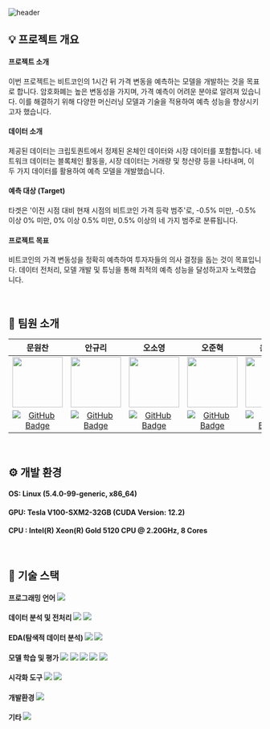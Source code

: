 ![header](https://capsule-render.vercel.app/api?type=waving&color=gradient&width=max&height=250&section=header&text=비트코인-상승/하락-시계열분류예측&desc=RecSys05-오곡밥&fontSize=40&fontColor=FFFFFF&fontAlignY=40)

## 💡 프로젝트 개요

#### 프로젝트 소개
이번 프로젝트는 비트코인의 1시간 뒤 가격 변동을 예측하는 모델을 개발하는 것을 목표로 합니다. 암호화폐는 높은 변동성을 가지며, 가격 예측이 어려운 분야로 알려져 있습니다. 이를 해결하기 위해 다양한 머신러닝 모델과 기술을 적용하여 예측 성능을 향상시키고자 했습니다.

#### 데이터 소개
제공된 데이터는 크립토퀀트에서 정제된 온체인 데이터와 시장 데이터를 포함합니다. 네트워크 데이터는 블록체인 활동을, 시장 데이터는 거래량 및 청산량 등을 나타내며, 이 두 가지 데이터를 활용하여 예측 모델을 개발했습니다.

#### 예측 대상 (Target)
타겟은 '이전 시점 대비 현재 시점의 비트코인 가격 등락 범주'로, -0.5% 미만, -0.5% 이상 0% 미만, 0% 이상 0.5% 미만, 0.5% 이상의 네 가지 범주로 분류됩니다.

#### 프로젝트 목표
비트코인의 가격 변동성을 정확히 예측하여 투자자들의 의사 결정을 돕는 것이 목표입니다. 데이터 전처리, 모델 개발 및 튜닝을 통해 최적의 예측 성능을 달성하고자 노력했습니다.

<br>

## 🍚 팀원 소개

|문원찬|안규리|오소영|오준혁|윤건욱|황진욱|
|:---:|:---:|:---:|:---:|:---:|:---:|
| <img src="https://github.com/user-attachments/assets/a29cbbd9-0cde-495a-bd7e-90f20759f3d1" width="100"/> | <img src="https://github.com/user-attachments/assets/c619ed82-03f3-4d48-9bba-dd60408879f9" width="100"/> | <img src="https://github.com/user-attachments/assets/1b0e54e6-57dc-4c19-97f5-69b7e6f3a9b4" width="100"/> | <img src="https://github.com/user-attachments/assets/67d19373-8cac-4676-bde1-b0637921cf7f" width="100"/> | <img src="https://github.com/user-attachments/assets/f91dd46e-9f1a-42e7-a939-db13692f4098" width="100"/> | <img src="https://github.com/user-attachments/assets/69bbb039-752e-4448-bcaa-b8a65015b778" width="100"/> |
| [![GitHub Badge](https://img.shields.io/badge/github-181717.svg?style=flat-square&logo=github&logoColor=white)](https://github.com/WonchanMoon)|[![GitHub Badge](https://img.shields.io/badge/github-181717.svg?style=flat-square&logo=github&logoColor=white)](https://github.com/notmandarin)|[![GitHub Badge](https://img.shields.io/badge/github-181717.svg?style=flat-square&logo=github&logoColor=white)](https://github.com/irrso)|[![GitHub Badge](https://img.shields.io/badge/github-181717.svg?style=flat-square&logo=github&logoColor=white)](https://github.com/ojunhyuk99)|[![GitHub Badge](https://img.shields.io/badge/github-181717.svg?style=flat-square&logo=github&logoColor=white)](https://github.com/YoonGeonWook)|[![GitHub Badge](https://img.shields.io/badge/github-181717.svg?style=flat-square&logo=github&logoColor=white)](https://github.com/hw01931)|

<br>

## ⚙️ 개발 환경
#### OS: Linux (5.4.0-99-generic, x86_64)
#### GPU: Tesla V100-SXM2-32GB (CUDA Version: 12.2)
#### CPU : Intel(R) Xeon(R) Gold 5120 CPU @ 2.20GHz, 8 Cores

<br>

## 🔧 기술 스택
#### 프로그래밍 언어 <img src="https://img.shields.io/badge/python-3776AB.svg?style=flat-square&logo=python&logoColor=white"/>
#### 데이터 분석 및 전처리 <img src="https://img.shields.io/badge/numpy-013243.svg?style=flat-square&logo=numpy&logoColor=white"/> <img src="https://img.shields.io/badge/pandas-150458.svg?style=flat-square&logo=pandas&logoColor=white"/>
#### EDA(탐색적 데이터 분석) <img src="https://img.shields.io/badge/sweetviz-E76F51.svg?style=flat-square&logoColor=white"/> <img src="https://img.shields.io/badge/ydata_profiling-E76F51.svg?style=flat-square&logoColor=white"/>
#### 모델 학습 및 평가 <img src="https://img.shields.io/badge/LightGBM-00B050.svg?style=flat-square&logoColor=white"/> <img src="https://img.shields.io/badge/XGBoost-FF5722.svg?style=flat-square&logoColor=white"/> <img src="https://img.shields.io/badge/CatBoost-03A9F4.svg?style=flat-square&logoColor=white"/> <img src="https://img.shields.io/badge/scikit--learn-F7931E.svg?style=flat-square&logo=scikitlearn&logoColor=white"/> <img src="https://img.shields.io/badge/pytorch-EE4C2C.svg?style=flat-square&logo=pytorch&logoColor=white"/>
#### 시각화 도구 <img src="https://img.shields.io/badge/plotly-3F4F75.svg?style=flat-square&logo=plotly&logoColor=white"/> <img src="https://img.shields.io/badge/matplotlib-FFD700.svg?style=flat-square&logoColor=white"/> 
#### 개발환경 <img src="https://img.shields.io/badge/jupyter-F37626.svg?style=flat-square&logo=jupyter&logoColor=white"/>
#### 기타 <img src="https://img.shields.io/badge/tqdm-FFC107.svg?style=flat-square&logo=tqdm&logoColor=black"/>



